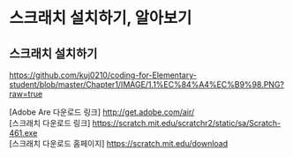 # 스크래치 설치하기, 알아보기

## 스크래치 설치하기
https://github.com/kuj0210/coding-for-Elementary-student/blob/master/Chapter1/IMAGE/1.1%EC%84%A4%EC%B9%98.PNG?raw=true <br>

[Adobe Are 다운로드 링크] http://get.adobe.com/air/ <br>
[스크래치 다운로드 링크] https://scratch.mit.edu/scratchr2/static/sa/Scratch-461.exe <br/>
[스크래치 다운로드 홈페이지] https://scratch.mit.edu/download
